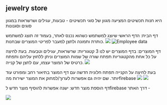 ## jewelry store
היא חנות תכשיטים המציעה מגוון של סוגי תכשיטים - טבעות, עגילים ושרשראות במגוון סוגים וסגנונות

דף הבית:
הדף הראשי שיוצג למשתמש כשהוא נכנס לאתר, בעמוד זה תוצג למשתמש כותרת ותמונה ולחצן למעבר לפריטי המוצרים שבחנות.
![](src/images/HOME.png)
<img src="src/images/ADDITEM.jpg" alt="Employee data" title="Employee Data title">


דף המוצרים:
בדף המוצרים יש לנו 3 קטגוריות: שרשראות, עגילים וטבעות. בעת לחיצה על כל אחת מהקטגוריות תפתח שורה של שמות המוצרים וניתן ללחוץ עליהם ותפתח כרטיס של המוצר עצמו, עם לחצן של קנייה. 
![](src/ITEM.png)

בעת לחיצה על הקנייה תפתח חלונית חדשה עם דף המוצר בתיאור רחב ומפורט עוד יותר.
שם יהיה גם אפשרות לערוך/למחוק את המוצר ישירות מהfirebase 
![](src/RING.png)
![](src/ONEITEM.png)

דף הוספת מוצר חדש:
ישנה אפשרות להוסיף מוצר חדש לfirebase דרך האתר -

![](src/ADDITEM.png)